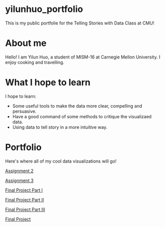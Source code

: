 # yilunhuo_portfolio
This is my public portfolie for the Telling Stories with Data Class at CMU!

# About me
Hello! I am Yilun Huo, a student of MISM-16 at Carnegie Mellon University. 
I enjoy cooking and travelling.

# What I hope to learn
I hope to learn:
- Some useful tools to make the data more clear, compelling and persuasive.
- Have a good command of some methods to critique the visualizaed data.
- Using data to tell story in a more intuitive way.

# Portfolio
Here's where all of my cool data visualizations will go!

[Assignment 2](/dataviz2.md)

[Assignment 3](/dataviz3.md)

[Final Project Part I](/dataviz4.md)

[Final Project Part II](/dataviz5.md)

[Final Project Part III](/dataviz6.md)

[Final Project](/https://carnegiemellon.shorthandstories.com/try-a-new-lifestyle--/index.html)

